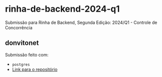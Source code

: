# rinha-de-backend-2024-q1
Submissão para Rinha de Backend, Segunda Edição: 2024/Q1 - Controle de Concorrência

## donvitonet
Submissão feito com:
- `postgres`
- [Link para o repositório](https://github.com/donvitonet/rinha-de-backend-2024-q1)